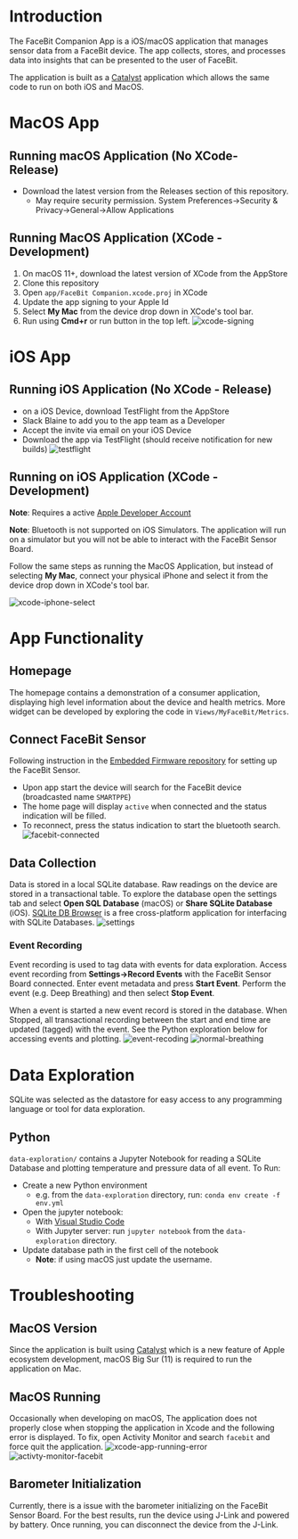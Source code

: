 # Introduction
The FaceBit Companion App is a iOS/macOS application that manages sensor data from a FaceBit device. The app collects, stores, and processes data into insights that can be presented to the user of FaceBit. 

The application is built as a [Catalyst](https://developer.apple.com/mac-catalyst/) application which allows the same code to run on both iOS and MacOS. 

# MacOS App
## Running macOS Application (No XCode- Release)
* Download the latest version from the Releases section of this repository.
    * May require security permission. System Preferences->Security & Privacy->General->Allow Applications

## Running MacOS Application (XCode - Development)
1. On macOS 11+, download the latest version of XCode from the AppStore
2. Clone this repository
3. Open `app/FaceBit Companion.xcode.proj` in XCode
4. Update the app signing to your Apple Id
5. Select **My Mac** from the device drop down in XCode's tool bar.
6. Run using **Cmd+r** or run button in the top left.
![xcode-signing](resources/imgs/xcode-signing.png)

# iOS App
## Running iOS Application (No XCode - Release)
* on a iOS Device, download TestFlight from the AppStore
* Slack Blaine to add you to the app team as a Developer
* Accept the invite via email on your iOS Device
* Download the app via TestFlight (should receive notification for new builds)
![testflight](resources/imgs/testflight.jpeg)

## Running on iOS Application (XCode - Development)
**Note**: Requires a active [Apple Developer Account](https://developer.apple.com/)

**Note**: Bluetooth is not supported on iOS Simulators. The application will run on a simulator but you will not be able to interact with the FaceBit Sensor Board.


Follow the same steps as running the MacOS Application, but instead of selecting **My Mac**, connect your physical iPhone and select it from the  device drop down in XCode's tool bar.

![xcode-iphone-select](resources/imgs/xcode-iphone-select.png)

# App Functionality
## Homepage
The homepage contains a demonstration of a consumer application, displaying high level information about the device and health metrics. More widget can be developed by exploring the code in `Views/MyFaceBit/Metrics`.

## Connect FaceBit Sensor
Following instruction in the [Embedded Firmware repository](https://gitlab.com/ka-moamoa/smart-ppe/embedded-firmware) for setting up the FaceBit Sensor. 
* Upon app start the device will search for the FaceBit device (broadcasted name `SMARTPPE`)
* The home page will display `active` when connected and the status indication will be filled.
* To reconnect, press the status indication to start the bluetooth search.
![facebit-connected](resources/imgs/macos-facebit-connected.png)


## Data Collection
Data is stored in a local SQLite database. Raw readings on the device are stored in a transactional table. To explore the database open the settings tab and select **Open SQL Database** (macOS) or **Share SQLite Database** (iOS). [SQLite DB Browser](https://sqlitebrowser.org/) is a free cross-platform application for interfacing with SQLite Databases.
![settings](resources/imgs/settings.png)

### Event Recording
Event recording is used to tag data with events for data exploration. Access event recording from **Settings->Record Events** with the FaceBit Sensor Board connected. Enter event metadata and press **Start Event**. Perform the event (e.g. Deep Breathing) and then select **Stop Event**. 

When a event is started a new event record is stored in the database. When Stopped, all transactional recording between the start and end time are updated (tagged) with the event. See the Python exploration below for accessing events and plotting.
![event-recoding](resources/imgs/event-recording.png)
![normal-breathing](resources/imgs/normal_breathing_2.png)

# Data Exploration
SQLite was selected as the datastore for easy access to any programming language or tool for data exploration. 

## Python
`data-exploration/` contains a Jupyter Notebook for reading a SQLite Database and plotting temperature and pressure data of all event. To Run: 
* Create a new Python environment
    * e.g. from the `data-exploration` directory, run: `conda env create -f env.yml`
* Open the jupyter notebook:
    * With [Visual Studio Code](https://code.visualstudio.com/docs/python/jupyter-support)
    * With Jupyter server: run `jupyter notebook` from the `data-exploration` directory.
* Update database path in the first cell of the notebook
    * **Note**: if using macOS just update the username.


# Troubleshooting
## MacOS Version
Since the application is built using [Catalyst](https://developer.apple.com/mac-catalyst/) which is a new feature of Apple ecosystem development, macOS Big Sur (11) is required to run the application on Mac.

## MacOS Running
Occasionally when developing on macOS, The application does not properly close when stopping the application in Xcode and the following error is displayed. To fix, open Activity Monitor and search `facebit` and force quit the application.
![xcode-app-running-error](resources/imgs/xcode-app-running-error.png)
![activty-monitor-facebit](resources/imgs/activity-monitor-facebit.png)

## Barometer Initialization
Currently, there is a issue with the barometer initializing on the FaceBit Sensor Board. For the best results, run the device using J-Link and powered by battery. Once running, you can disconnect the device from the J-Link.
